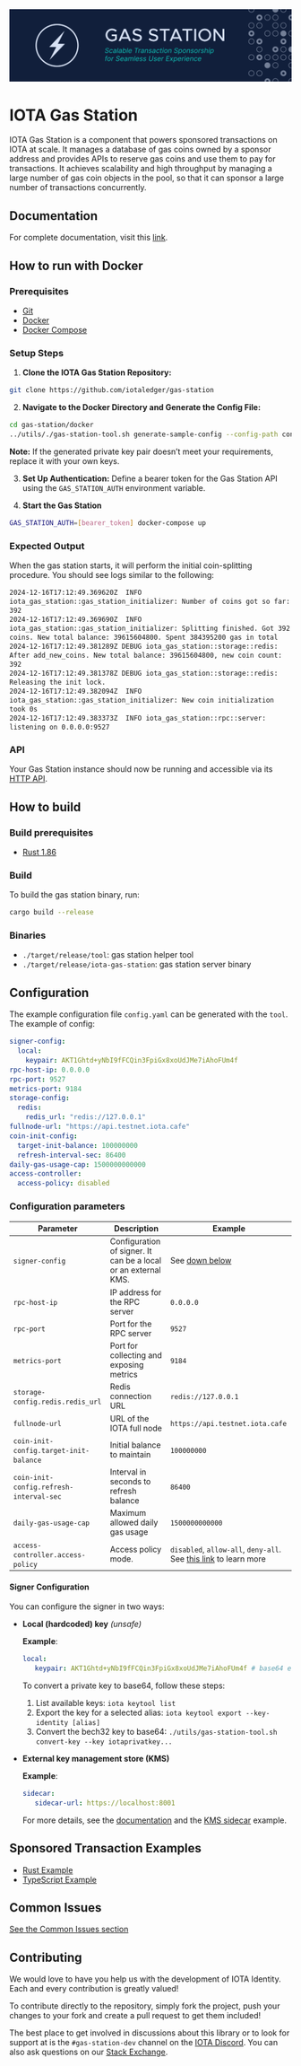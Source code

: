 <div align="center">
  <img src=".github/imgs/banner_gas_station.svg" alt="banner" />
</div>

# IOTA Gas Station

IOTA Gas Station is a component that powers sponsored transactions on IOTA at scale. It manages a database of gas coins owned
by a sponsor address and provides APIs to reserve gas coins and use them to pay for transactions. It achieves
scalability and high throughput by managing a large number of gas coin objects in the pool, so that it can sponsor a
large number of transactions concurrently.

## Documentation

For complete documentation, visit this [link](https://docs.iota.org/operator/gas-station/).

## How to run with Docker

### Prerequisites

* [Git](https://github.com/git-guides/install-git)
* [Docker](https://docs.docker.com/engine/install/)
* [Docker Compose](https://docs.docker.com/compose/install/)

### Setup Steps

1. **Clone the IOTA Gas Station Repository:**

```sh
git clone https://github.com/iotaledger/gas-station
```

2. **Navigate to the Docker Directory and Generate the Config File:**

```sh
cd gas-station/docker
../utils/./gas-station-tool.sh generate-sample-config --config-path config.yaml --docker-compose -n testnet
```

   **Note:** If the generated private key pair doesn’t meet your requirements, replace it with your own keys.

3. **Set Up Authentication:** Define a bearer token for the Gas Station API using the `GAS_STATION_AUTH` environment variable.

4. **Start the Gas Station**

```sh
GAS_STATION_AUTH=[bearer_token] docker-compose up
```


### Expected Output

When the gas station starts, it will perform the initial coin-splitting procedure. You should see logs similar to the following:

```log
2024-12-16T17:12:49.369620Z  INFO iota_gas_station::gas_station_initializer: Number of coins got so far: 392
2024-12-16T17:12:49.369690Z  INFO iota_gas_station::gas_station_initializer: Splitting finished. Got 392 coins. New total balance: 39615604800. Spent 384395200 gas in total
2024-12-16T17:12:49.381289Z DEBUG iota_gas_station::storage::redis: After add_new_coins. New total balance: 39615604800, new coin count: 392
2024-12-16T17:12:49.381378Z DEBUG iota_gas_station::storage::redis: Releasing the init lock.
2024-12-16T17:12:49.382094Z  INFO iota_gas_station::gas_station_initializer: New coin initialization took 0s
2024-12-16T17:12:49.383373Z  INFO iota_gas_station::rpc::server: listening on 0.0.0.0:9527
```

### API

Your Gas Station instance should now be running and accessible via its [HTTP API](https://docs.iota.org/operator/gas-station/api-reference/).

## How to build

### Build prerequisites

- [Rust 1.86](https://www.rust-lang.org/tools/install)

### Build

To build the gas station binary, run:

```bash
cargo build --release
```

### Binaries

- `./target/release/tool`: gas station helper tool
- `./target/release/iota-gas-station`: gas station server binary

## Configuration

The example configuration file `config.yaml` can be generated with the `tool`. The example of config:

```yaml
signer-config:
  local:
    keypair: AKT1Ghtd+yNbI9fFCQin3FpiGx8xoUdJMe7iAhoFUm4f
rpc-host-ip: 0.0.0.0
rpc-port: 9527
metrics-port: 9184
storage-config:
  redis:
    redis_url: "redis://127.0.0.1"
fullnode-url: "https://api.testnet.iota.cafe"
coin-init-config:
  target-init-balance: 100000000
  refresh-interval-sec: 86400
daily-gas-usage-cap: 1500000000000
access-controller:
  access-policy: disabled
```

### Configuration parameters

| Parameter                               | Description                                                         | Example                          |
| --------------------------------------- | ------------------------------------------------------------------- | -------------------------------- |
| `signer-config`                         | Configuration of signer. It can be a local or an external KMS.      |  See [down below](#signer-configuration)|
| `rpc-host-ip`                           | IP address for the RPC server                                       | `0.0.0.0`                        |
| `rpc-port`                              | Port for the RPC server                                             | `9527`                           |
| `metrics-port`                          | Port for collecting and exposing metrics                            | `9184`                           |
| `storage-config.redis.redis_url`        | Redis connection URL                                                | `redis://127.0.0.1`              |
| `fullnode-url`                          | URL of the IOTA full node                                           | `https://api.testnet.iota.cafe`  |
| `coin-init-config.target-init-balance`  | Initial balance to maintain                                         | `100000000`                      |
| `coin-init-config.refresh-interval-sec` | Interval in seconds to refresh balance                              | `86400`                          |
| `daily-gas-usage-cap`                   | Maximum allowed daily gas usage                                     | `1500000000000`                  |
| `access-controller.access-policy`       | Access policy mode.                                                 | `disabled`, `allow-all`, `deny-all`. See [this link](./docs/access-controller.md) to learn more|

#### Signer Configuration

You can configure the signer in two ways:

- **Local (hardcoded) key** _(unsafe)_

   **Example**:

   ```yaml
   local:
      keypair: AKT1Ghtd+yNbI9fFCQin3FpiGx8xoUdJMe7iAhoFUm4f # base64 encoded private key
   ```

   To convert a private key to base64, follow these steps:
   1. List available keys: `iota keytool list`
   2. Export the key for a selected alias: `iota keytool export --key-identity [alias]`
   3. Convert the bech32 key to base64: `./utils/gas-station-tool.sh convert-key --key iotaprivatkey...`

- **External key management store (KMS)**

   **Example**:

   ```yaml
   sidecar:
      sidecar-url: https://localhost:8001
   ```

   For more details, see the [documentation](https://docs.iota.org/operator/gas-station/architecture/components#key-store-manager) and the [KMS sidecar](./sample_kms_sidecar/) example.

## Sponsored Transaction Examples

- [Rust Example](examples/rust/README.md)
- [TypeScript Example](examples/ts/README.md)

## Common Issues

[See the Common Issues section](./docs/common-issues.md)

## Contributing

We would love to have you help us with the development of IOTA Identity. Each and every contribution is greatly valued!

To contribute directly to the repository, simply fork the project, push your changes to your fork and create a pull request to get them included!

The best place to get involved in discussions about this library or to look for support at is the `#gas-station-dev` channel on the [IOTA Discord](https://discord.iota.org). You can also ask questions on our [Stack Exchange](https://iota.stackexchange.com/).

